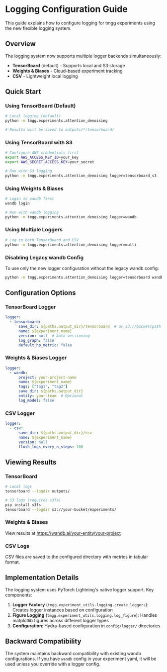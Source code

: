 # Logging Configuration Guide

This guide explains how to configure logging for tmgg experiments using the new flexible logging system.

## Overview

The logging system now supports multiple logger backends simultaneously:
- **TensorBoard** (default) - Supports local and S3 storage
- **Weights & Biases** - Cloud-based experiment tracking
- **CSV** - Lightweight local logging

## Quick Start

### Using TensorBoard (Default)

```bash
# Local logging (default)
python -m tmgg.experiments.attention_denoising

# Results will be saved to outputs/*/tensorboard/
```

### Using TensorBoard with S3

```bash
# Configure AWS credentials first
export AWS_ACCESS_KEY_ID=your_key
export AWS_SECRET_ACCESS_KEY=your_secret

# Run with S3 logging
python -m tmgg.experiments.attention_denoising logger=tensorboard_s3
```

### Using Weights & Biases

```bash
# Login to wandb first
wandb login

# Run with wandb logging
python -m tmgg.experiments.attention_denoising logger=wandb
```

### Using Multiple Loggers

```bash
# Log to both TensorBoard and CSV
python -m tmgg.experiments.attention_denoising logger=multi
```

### Disabling Legacy wandb Config

To use only the new logger configuration without the legacy wandb config:

```bash
python -m tmgg.experiments.attention_denoising logger=tensorboard wandb=null
```

## Configuration Options

### TensorBoard Logger

```yaml
logger:
  - tensorboard:
      save_dir: ${paths.output_dir}/tensorboard  # or s3://bucket/path
      name: ${experiment_name}
      version: null  # Auto-versioning
      log_graph: false
      default_hp_metric: false
```

### Weights & Biases Logger

```yaml
logger:
  - wandb:
      project: your-project-name
      name: ${experiment_name}
      tags: ["tag1", "tag2"]
      save_dir: ${paths.output_dir}
      entity: your-team  # Optional
      log_model: false
```

### CSV Logger

```yaml
logger:
  - csv:
      save_dir: ${paths.output_dir}/csv
      name: ${experiment_name}
      version: null
      flush_logs_every_n_steps: 100
```

## Viewing Results

### TensorBoard

```bash
# Local logs
tensorboard --logdir outputs/

# S3 logs (requires s3fs)
pip install s3fs
tensorboard --logdir s3://your-bucket/experiments/
```

### Weights & Biases

View results at https://wandb.ai/your-entity/your-project

### CSV Logs

CSV files are saved to the configured directory with metrics in tabular format.

## Implementation Details

The logging system uses PyTorch Lightning's native logger support. Key components:

1. **Logger Factory** (`tmgg.experiment_utils.logging.create_loggers`): Creates logger instances based on configuration
2. **Figure Logging** (`tmgg.experiment_utils.logging.log_figure`): Handles matplotlib figures across different logger types
3. **Configuration**: Hydra-based configuration in `config/logger/` directories

## Backward Compatibility

The system maintains backward compatibility with existing wandb configurations. If you have `wandb` config in your experiment yaml, it will be used unless you override with a logger config.